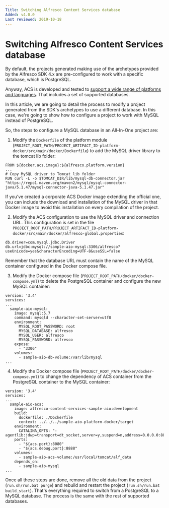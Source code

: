 ```yaml
---
Title: Switching Alfresco Content Services database
Added: v4.0.0
Last reviewed: 2019-10-18
---
```

# Switching Alfresco Content Services database

By default, the projects generated making use of the archetypes provided by the Alfresco SDK 4.x are pre-configured to work with a specific database, which is 
PostgreSQL. 

Anyway, ACS is developed and tested to [support a wide range of platforms and languages](https://www.alfresco.com/services/subscription/supported-platforms). 
That includes a set of supported databases.

In this article, we are going to detail the process to modify a project generated from the SDK's archetypes to use a different database. In this case, we're 
going to show how to configure a project to work with MySQL instead of PostgreSQL.

So, the steps to configure a MySQL database in an All-In-One project are:

1. Modify the `Dockerfile` of the platform module (`PROJECT_ROOT_PATH/PROJECT_ARTIFACT_ID-platform-docker/src/main/docker/Dockerfile`) to add the MySQL driver 
library to the tomcat lib folder:

```
FROM ${docker.acs.image}:${alfresco.platform.version}
...
# Copy MySQL driver to Tomcat lib folder
RUN curl -L -o $TOMCAT_DIR/lib/mysql-db-connector.jar "https://repo1.maven.org/maven2/mysql/mysql-connector-java/5.1.47/mysql-connector-java-5.1.47.jar"
``` 

If you've created a corporate ACS Docker image extending the official one, you can include the download and installation of the MySQL driver in that Docker
image to avoid this installation on every compilation of the project.

2. Modify the ACS configuration to use the MySQL driver and connection URL. This configuration is set in the file 
`PROJECT_ROOT_PATH/PROJECT_ARTIFACT_ID-platform-docker/src/main/docker/alfresco-global.properties`:

```
db.driver=com.mysql.jdbc.Driver
db.url=jdbc:mysql://sample-aio-mysql:3306/alfresco?useUnicode=yes&characterEncoding=UTF-8&useSSL=false
```

Remember that the database URL must contain the name of the MySQL container configured in the Docker compose file.

3. Modify the Docker compose file (`PROJECT_ROOT_PATH/docker/docker-compose.yml`) to delete the PostgreSQL container and configure the new MySQL container:

```
version: '3.4'
services:
...
  sample-aio-mysql:
    image: mysql:5.7
    command: mysqld --character-set-server=utf8
    environment:
      MYSQL_ROOT_PASSWORD: root
      MYSQL_DATABASE: alfresco
      MYSQL_USER: alfresco
      MYSQL_PASSWORD: alfresco
    expose:
      - "3306"
    volumes:
      - sample-aio-db-volume:/var/lib/mysql
...
```

4. Modify the Docker compose file (`PROJECT_ROOT_PATH/docker/docker-compose.yml`) to change the dependency of ACS container from the PostgreSQL container to the
MySQL container:

```
version: '3.4'
services:
...
  sample-aio-acs:
    image: alfresco-content-services-sample-aio:development
    build:
      dockerfile: ./Dockerfile
      context: ../../../sample-aio-platform-docker/target
    environment:
      CATALINA_OPTS: "-agentlib:jdwp=transport=dt_socket,server=y,suspend=n,address=0.0.0.0:8888"
    ports:
      - "${acs.port}:8080"
      - "${acs.debug.port}:8888"
    volumes:
      - sample-aio-acs-volume:/usr/local/tomcat/alf_data
    depends_on:
      - sample-aio-mysql
...
``` 

Once all these steps are done, remove all the old data from the project (`run.sh/run.bat purge`) and rebuild and restart the project 
(`run.sh/run.bat build_start`). That's everything required to switch from a PostgreSQL to a MySQL database. The process is the same with the rest of supported
databases. 
